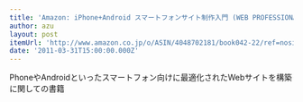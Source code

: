 ```yaml
---
title: 'Amazon: iPhone+Android スマートフォンサイト制作入門 (WEB PROFESSIONAL): たにぐちまこと'
author: azu
layout: post
itemUrl: 'http://www.amazon.co.jp/o/ASIN/4048702181/book042-22/ref=nosim'
date: '2011-03-31T15:00:00.000Z'
---
```

PhoneやAndroidといったスマートフォン向けに最適化されたWebサイトを構築に関しての書籍
